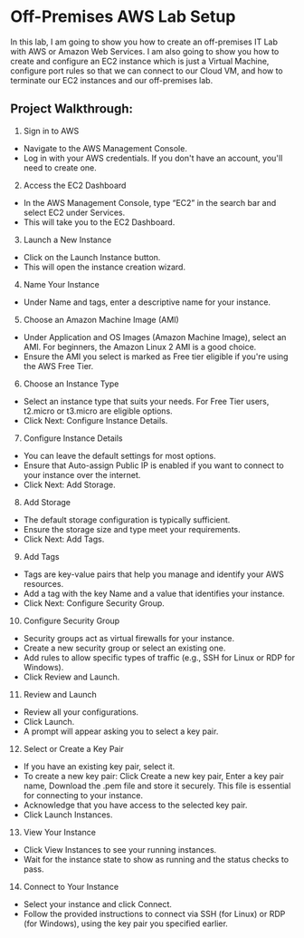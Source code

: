 # Off-Premises AWS Lab Setup
In this lab, I am going to show you how to create an off-premises IT Lab with AWS or Amazon Web Services. I am also going to show you how to create and configure an EC2 instance which is just a Virtual Machine, configure port rules so that we can connect to our Cloud VM, and how to terminate our EC2 instances and our off-premises lab. 
## Project Walkthrough: 
1. Sign in to AWS
  - Navigate to the AWS Management Console.
  - Log in with your AWS credentials. If you don't have an account, you'll need to create one.
2. Access the EC2 Dashboard
  - In the AWS Management Console, type “EC2” in the search bar and select EC2 under Services.
  - This will take you to the EC2 Dashboard.
3. Launch a New Instance
  - Click on the Launch Instance button.
  - This will open the instance creation wizard.
4. Name Your Instance
  - Under Name and tags, enter a descriptive name for your instance.
5. Choose an Amazon Machine Image (AMI)
  - Under Application and OS Images (Amazon Machine Image), select an AMI. For beginners, the Amazon Linux 2 AMI is a good choice.
  - Ensure the AMI you select is marked as Free tier eligible if you're using the AWS Free Tier.
6. Choose an Instance Type
  - Select an instance type that suits your needs. For Free Tier users, t2.micro or t3.micro are eligible options.
  - Click Next: Configure Instance Details.
7. Configure Instance Details
  - You can leave the default settings for most options.
  - Ensure that Auto-assign Public IP is enabled if you want to connect to your instance over the internet.
  - Click Next: Add Storage.
8. Add Storage
  - The default storage configuration is typically sufficient.
  - Ensure the storage size and type meet your requirements.
  - Click Next: Add Tags.
9. Add Tags
  - Tags are key-value pairs that help you manage and identify your AWS resources.
  - Add a tag with the key Name and a value that identifies your instance.
  - Click Next: Configure Security Group.
10. Configure Security Group
  - Security groups act as virtual firewalls for your instance.
  - Create a new security group or select an existing one.
  - Add rules to allow specific types of traffic (e.g., SSH for Linux or RDP for Windows).
  - Click Review and Launch.
11. Review and Launch
  - Review all your configurations.
  - Click Launch.
  - A prompt will appear asking you to select a key pair.
12. Select or Create a Key Pair
  - If you have an existing key pair, select it.
  - To create a new key pair: Click Create a new key pair, Enter a key pair name, Download the .pem file and store it securely. This file is essential for connecting to your instance.
  - Acknowledge that you have access to the selected key pair.
  - Click Launch Instances.
13. View Your Instance
  - Click View Instances to see your running instances.
  - Wait for the instance state to show as running and the status checks to pass.
14. Connect to Your Instance
  - Select your instance and click Connect.
  - Follow the provided instructions to connect via SSH (for Linux) or RDP (for Windows), using the key pair you specified earlier.



